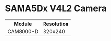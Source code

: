 # SAMA5Dx V4L2 Camera

<table width='800px'>
 <tr>
  <th>Module</th>
  <th>Resolution</th>
 </tr>
 <tr>
  <td>CAM8000-D</td>
  <td>320x240</td>
 </tr>
</table>
